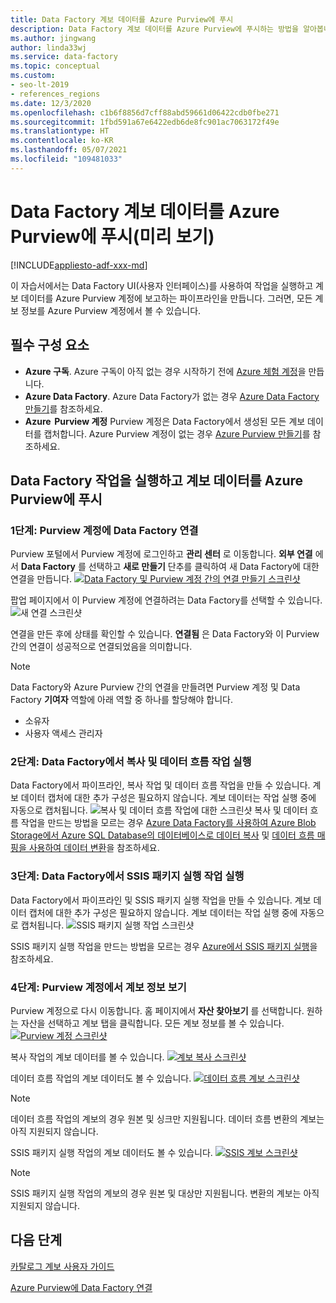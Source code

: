 ```yaml
---
title: Data Factory 계보 데이터를 Azure Purview에 푸시
description: Data Factory 계보 데이터를 Azure Purview에 푸시하는 방법을 알아봅니다.
ms.author: jingwang
author: linda33wj
ms.service: data-factory
ms.topic: conceptual
ms.custom:
- seo-lt-2019
- references_regions
ms.date: 12/3/2020
ms.openlocfilehash: c1b6f8856d7cff88abd59661d06422cdb0fbe271
ms.sourcegitcommit: 1fbd591a67e6422edb6de8fc901ac7063172f49e
ms.translationtype: HT
ms.contentlocale: ko-KR
ms.lasthandoff: 05/07/2021
ms.locfileid: "109481033"
---
```

# <a name="push-data-factory-lineage-data-to-azure-purview-preview"></a>Data Factory 계보 데이터를 Azure Purview에 푸시(미리 보기)

[!INCLUDE[appliesto-adf-xxx-md](includes/appliesto-adf-xxx-md.md)]

이 자습서에서는 Data Factory UI(사용자 인터페이스)를 사용하여 작업을 실행하고 계보 데이터를 Azure Purview 계정에 보고하는 파이프라인을 만듭니다. 그러면, 모든 계보 정보를 Azure Purview 계정에서 볼 수 있습니다.

## <a name="prerequisites"></a>필수 구성 요소
* **Azure 구독**. Azure 구독이 아직 없는 경우 시작하기 전에 [Azure 체험 계정](https://azure.microsoft.com/free/)을 만듭니다.
* **Azure Data Factory**. Azure Data Factory가 없는 경우 [Azure Data Factory 만들기](./quickstart-create-data-factory-portal.md)를 참조하세요.
* **Azure  Purview 계정** Purview 계정은 Data Factory에서 생성된 모든 계보 데이터를 캡처합니다. Azure Purview 계정이 없는 경우 [Azure Purview 만들기](../purview/create-catalog-portal.md)를 참조하세요.


## <a name="run-data-factory-activities-and-push-lineage-data-to-azure-purview"></a>Data Factory 작업을 실행하고 계보 데이터를 Azure Purview에 푸시
### <a name="step-1--connect-data-factory-to-your-purview-account"></a>1단계: Purview 계정에 Data Factory 연결
Purview 포털에서 Purview 계정에 로그인하고 **관리 센터** 로 이동합니다. **외부 연결** 에서 **Data Factory** 를 선택하고 **새로 만들기** 단추를 클릭하여 새 Data Factory에 대한 연결을 만듭니다. 
[![Data Factory 및 Purview 계정 간의 연결 만들기 스크린샷](./media/data-factory-purview/connect-adf-to-purview.png)](./media/data-factory-purview/connect-adf-to-purview.png#lightbox)

팝업 페이지에서 이 Purview 계정에 연결하려는 Data Factory를 선택할 수 있습니다. 
![새 연결 스크린샷](./media/data-factory-purview/new-adf-purview-connection.png)

연결을 만든 후에 상태를 확인할 수 있습니다. **연결됨** 은 Data Factory와 이 Purview 간의 연결이 성공적으로 연결되었음을 의미합니다. 
> [!NOTE]
> Data Factory와 Azure Purview 간의 연결을 만들려면 Purview 계정 및 Data Factory **기여자** 역할에 아래 역할 중 하나를 할당해야 합니다.
> - 소유자
> - 사용자 액세스 관리자

### <a name="step-2-run-copy-and-dataflow-activities-in-data-factory"></a>2단계: Data Factory에서 복사 및 데이터 흐름 작업 실행
Data Factory에서 파이프라인, 복사 작업 및 데이터 흐름 작업을 만들 수 있습니다. 계보 데이터 캡처에 대한 추가 구성은 필요하지 않습니다. 계보 데이터는 작업 실행 중에 자동으로 캡처됩니다.
![복사 및 데이터 흐름 작업에 대한 스크린샷](./media/data-factory-purview/adf-activities-for-lineage.png) 복사 및 데이터 흐름 작업을 만드는 방법을 모르는 경우 [Azure Data Factory를 사용하여 Azure Blob Storage에서 Azure SQL Database의 데이터베이스로 데이터 복사](./tutorial-copy-data-portal.md) 및 [데이터 흐름 매핑을 사용하여 데이터 변환](./tutorial-data-flow.md)을 참조하세요.

### <a name="step-3-run-execute-ssis-package-activities-in-data-factory"></a>3단계: Data Factory에서 SSIS 패키지 실행 작업 실행
Data Factory에서 파이프라인 및 SSIS 패키지 실행 작업을 만들 수 있습니다. 계보 데이터 캡처에 대한 추가 구성은 필요하지 않습니다. 계보 데이터는 작업 실행 중에 자동으로 캡처됩니다.
![SSIS 패키지 실행 작업 스크린샷](./media/data-factory-purview/ssis-activities-for-lineage.png)

SSIS 패키지 실행 작업을 만드는 방법을 모르는 경우 [Azure에서 SSIS 패키지 실행](./tutorial-deploy-ssis-packages-azure.md)을 참조하세요.

### <a name="step-4-view-lineage-information-in-your-purview-account"></a>4단계: Purview 계정에서 계보 정보 보기
Purview 계정으로 다시 이동합니다. 홈 페이지에서 **자산 찾아보기** 를 선택합니다. 원하는 자산을 선택하고 계보 탭을 클릭합니다. 모든 계보 정보를 볼 수 있습니다.
[![Purview 계정 스크린샷](./media/data-factory-purview/view-dataset.png)](./media/data-factory-purview/view-dataset.png#lightbox)

복사 작업의 계보 데이터를 볼 수 있습니다.
[![계보 복사 스크린샷](./media/data-factory-purview/copy-lineage.png)](./media/data-factory-purview/copy-lineage.png#lightbox)

데이터 흐름 작업의 계보 데이터도 볼 수 있습니다.
[![데이터 흐름 계보 스크린샷](./media/data-factory-purview/dataflow-lineage.png)](./media/data-factory-purview/dataflow-lineage.png#lightbox)

> [!NOTE] 
> 데이터 흐름 작업의 계보의 경우 원본 및 싱크만 지원됩니다. 데이터 흐름 변환의 계보는 아직 지원되지 않습니다.

SSIS 패키지 실행 작업의 계보 데이터도 볼 수 있습니다.
[![SSIS 계보 스크린샷](./media/data-factory-purview/ssis-lineage.png)](./media/data-factory-purview/ssis-lineage.png#lightbox)

> [!NOTE] 
> SSIS 패키지 실행 작업의 계보의 경우 원본 및 대상만 지원됩니다. 변환의 계보는 아직 지원되지 않습니다.

## <a name="next-steps"></a>다음 단계
[카탈로그 계보 사용자 가이드](../purview/catalog-lineage-user-guide.md)

[Azure Purview에 Data Factory 연결](connect-data-factory-to-azure-purview.md)